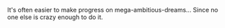 It's often easier to make progress on mega-ambitious-dreams...
Since no one else is crazy enough to do it.